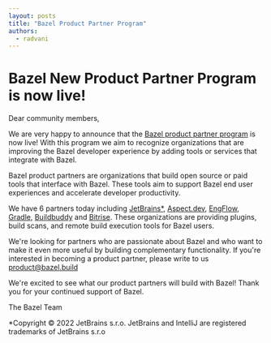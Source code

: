 ```yaml
---
layout: posts
title: "Bazel Product Partner Program"
authors:
  - radvani
---
```


# Bazel New Product Partner Program is now live!

Dear community members,

We are very happy to announce that the [Bazel product partner program](https://bazel.build/community/partners) is now live! With this program we aim to recognize organizations that are improving the Bazel developer experience by adding tools or services that integrate with Bazel.

Bazel product partners are organizations that build open source or paid tools that interface with Bazel. These tools aim to support Bazel end user experiences and accelerate developer productivity.

We have 6 partners today including [JetBrains*](https://plugins.jetbrains.com/), [Aspect.dev](https://www.aspect.build/), [EngFlow](https://www.engflow.com/), [Gradle](https://gradle.com/), [Buildbuddy](https://www.buildbuddy.io/) and [Bitrise](https://bitrise.io/). These organizations are providing plugins, build scans, and remote build execution tools for Bazel users.

We're looking for partners who are passionate about Bazel and who want to make it even more useful by building complementary functionality. If you're interested in becoming a product partner, please write to us [product@bazel.build](mailto:product@bazel.build)

We're excited to see what our product partners will build with Bazel!
Thank you for your continued support of Bazel.

The Bazel Team

*Copyright © 2022 JetBrains s.r.o. JetBrains and IntelliJ are registered trademarks of JetBrains s.r.o
